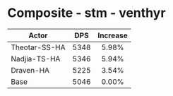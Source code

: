 # Composite - stm - venthyr
| Actor | DPS | Increase |
|---|:---:|:---:|
|Theotar-SS-HA|5348|5.98%|
|Nadjia-TS-HA|5346|5.94%|
|Draven-HA|5225|3.54%|
|Base|5046|0.00%|
